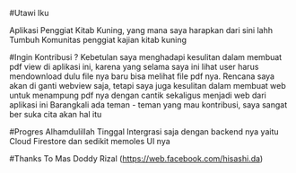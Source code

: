 #Utawi Iku

Aplikasi Penggiat Kitab Kuning, yang mana saya harapkan dari sini lahh
Tumbuh Komunitas penggiat kajian kitab kuning 

#Ingin Kontribusi ? 
Kebetulan saya menghadapi kesulitan dalam membuat pdf view di aplikasi ini, karena yang selama saya ini lihat user harus mendownload dulu file nya baru bisa melihat file pdf nya.
Rencana saya akan di ganti webview saja, tetapi saya juga kesulitan dalam membuat web untuk menampung pdf nya dengan cantik sekaligus menjadi web
dari aplikasi ini
Barangkali ada teman - teman yang mau kontribusi, saya sangat ber suka cita akan hal itu

#Progres
Alhamdulillah Tinggal Intergrasi saja dengan backend nya yaitu Cloud Firestore dan sedikit memoles UI nya

#Thanks To
Mas Doddy Rizal (https://web.facebook.com/hisashi.da)


